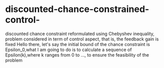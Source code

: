 # discounted-chance-constrained-control-
discounted chance constraint reformulated using Chebyshev inequality, problem considered in term of control aspect, that is, the feedback gain is fixed
Hello there, let's say the initial bound of the chance constraint is Epsilon_0,what I am going to do is to calculate a sequence of Epsilon(k),where k ranges from 0 to ..., to ensure the feasibility of the problem
